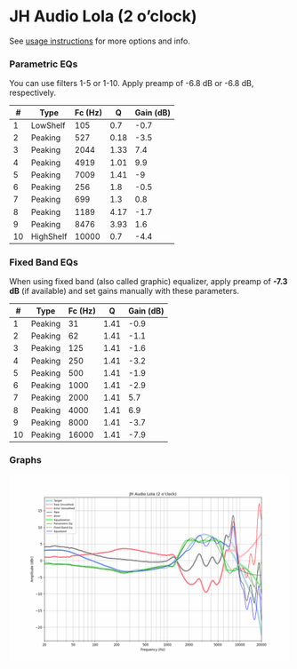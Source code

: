 # JH Audio Lola (2 o’clock)
See [usage instructions](https://github.com/jaakkopasanen/AutoEq#usage) for more options and info.

### Parametric EQs
You can use filters 1-5 or 1-10. Apply preamp of -6.8 dB or -6.8 dB, respectively.

|   # | Type      |   Fc (Hz) |    Q |   Gain (dB) |
|-----|-----------|-----------|------|-------------|
|   1 | LowShelf  |       105 | 0.7  |        -0.7 |
|   2 | Peaking   |       527 | 0.18 |        -3.5 |
|   3 | Peaking   |      2044 | 1.33 |         7.4 |
|   4 | Peaking   |      4919 | 1.01 |         9.9 |
|   5 | Peaking   |      7009 | 1.41 |        -9   |
|   6 | Peaking   |       256 | 1.8  |        -0.5 |
|   7 | Peaking   |       699 | 1.3  |         0.8 |
|   8 | Peaking   |      1189 | 4.17 |        -1.7 |
|   9 | Peaking   |      8476 | 3.93 |         1.6 |
|  10 | HighShelf |     10000 | 0.7  |        -4.4 |

### Fixed Band EQs
When using fixed band (also called graphic) equalizer, apply preamp of **-7.3 dB** (if available) and set gains manually with these parameters.

|   # | Type    |   Fc (Hz) |    Q |   Gain (dB) |
|-----|---------|-----------|------|-------------|
|   1 | Peaking |        31 | 1.41 |        -0.9 |
|   2 | Peaking |        62 | 1.41 |        -1.1 |
|   3 | Peaking |       125 | 1.41 |        -1.6 |
|   4 | Peaking |       250 | 1.41 |        -3.2 |
|   5 | Peaking |       500 | 1.41 |        -1.9 |
|   6 | Peaking |      1000 | 1.41 |        -2.9 |
|   7 | Peaking |      2000 | 1.41 |         5.7 |
|   8 | Peaking |      4000 | 1.41 |         6.9 |
|   9 | Peaking |      8000 | 1.41 |        -3.7 |
|  10 | Peaking |     16000 | 1.41 |        -7.9 |

### Graphs
![](./JH%20Audio%20Lola%20(2%20o%E2%80%99clock).png)
